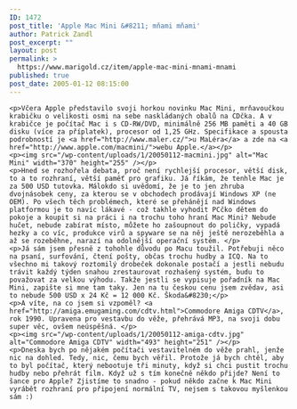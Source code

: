 ```yaml
---
ID: 1472
post_title: 'Apple Mac Mini &#8211; mňami mňami'
author: Patrick Zandl
post_excerpt: ""
layout: post
permalink: >
  https://www.marigold.cz/item/apple-mac-mini-mnami-mnami
published: true
post_date: 2005-01-12 08:15:00
---
```

	<p>Včera Apple představilo svoji horkou novinku Mac Mini, mrňavoučkou krabičku o velikosti osmi na sebe naskládaných obalů na CDčka. A v krabičce je počítač Mac i s CD-RW/DVD, minimálně 256 MB paměti a 40 GB disku (více za příplatek), procesor od 1,25 GHz. Specifikace a spousta podrobností je <a href="http://www.maler.cz/">u MaLéra</a> a zde na <a href="http://www.apple.com/macmini/">webu Apple.</a></p>
	<p><img src="/wp-content/uploads/1/20050112-macmini.jpg" alt="Mac Mini" width="370" height="255" /></p>
	<p>Hned se rozhořela debata, proč není rychlejší procesor, větší disk, to a to rozhraní, větší paměť pro grafiku. Já říkám, že tenhle Mac je za 500 USD tutovka. Málokdo si uvědomí, že je to jen zhruba dvojnásobek ceny, za kterou se v obchodech prodávají Windows XP (ne OEM). Po všech těch problémech, které se přehánějí nad Windows platformou je to navíc lákavé - což takhle vyhodit PCčko dětem do pokoje a koupit si na práci i na trochu toho hraní Mac Mini? Nebude hučet, nebude zabírat místo, můžete ho zašoupnout do poličky, vypadá hezky a co víc, produkce virů a spyware se na něj ještě nerozeběhla a až se rozeběhne, narazí na odolnější operační systém. </p>
	<p>Já sám jsem přesně z tohohle důvodu po Macu toužil. Potřebuji něco na psaní, surfování, čtení pošty, občas trochu hudby a ICQ. Na to všechno mi takový roztomilý drobeček dokonale postačí a jestli nebudu trávit každý týden snahou zrestaurovat rozhašený systém, budu to považovat za velkou výhodu. Takže jestli se vypisuje pořadník na Mac Mini, zapište si mne tam taky. Jen na tu českou cenu jsem zvědav, asi to nebude 500 USD x 24 Kč = 12 000 Kč. Škoda&#8230;</p>
	<p>A víte, na co jsem si vzpoměl? <a href="http://amiga.emugaming.com/cdtv.html">Commodore Amiga CDTV</a>, rok 1990. Upravena pro vestavbu do věže, přehrává MP3, na svoji dobu super věc, ovšem neúspěšná. </p>
	<p><img src="/wp-content/uploads/1/20050112-amiga-cdtv.jpg" alt="Commodore Amiga CDTV" width="493" height="251" /></p>
	<p>Dneska bych po nějakém počítači vestavitelném do věže prahl, jenže nic na dohled. Tedy, nic, čemu bych věřil. Protože já bych chtěl, aby to byl počítač, který nebootuje tři minuty, když si chci pustit trochu hudby nebo přehrát film. Když už s tím konečně někdo přijde? Není to šance pro Apple? Zjistíme to snadno - pokud někdo začne k Mac Mini vyrábět rozhraní pro připojení normální TV, nejsem s takovou myšlenkou sám :)
</p>